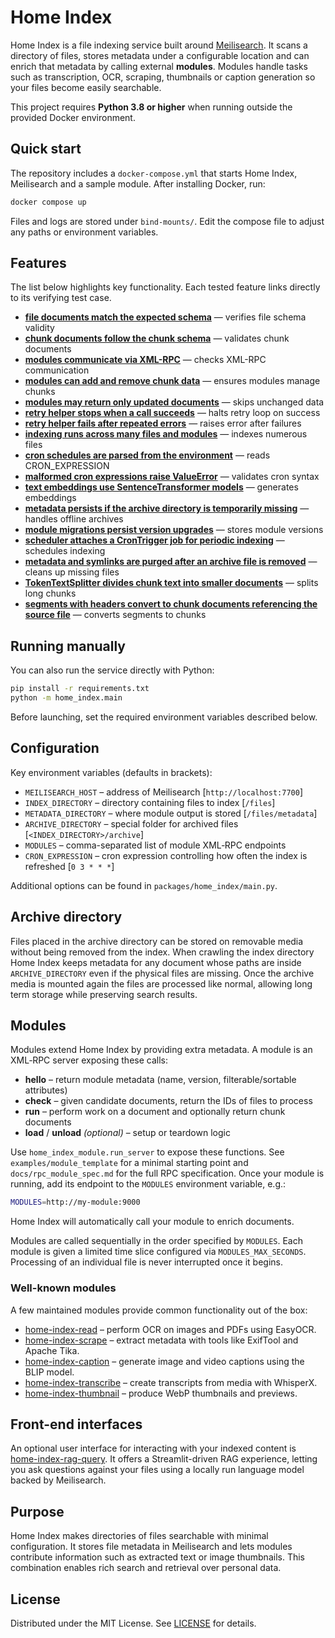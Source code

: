 # Home Index

Home Index is a file indexing service built around [Meilisearch](https://www.meilisearch.com/). It scans a directory of files, stores metadata under a configurable location and can enrich that metadata by calling external **modules**. Modules handle tasks such as transcription, OCR, scraping, thumbnails or caption generation so your files become easily searchable.

This project requires **Python 3.8 or higher** when running outside the provided Docker environment.

## Quick start

The repository includes a `docker-compose.yml` that starts Home Index, Meilisearch and a sample module. After installing Docker, run:

```bash
docker compose up
```

Files and logs are stored under `bind-mounts/`. Edit the compose file to adjust any paths or environment variables.

## Features

The list below highlights key functionality. Each tested feature links directly to its verifying test case.

- [**file documents match the expected schema**](tests/test_meilisearch_schema.py#L9-L12) — verifies file schema validity
- [**chunk documents follow the chunk schema**](tests/test_meilisearch_file_chunk_schema.py#L7-L9) — validates chunk documents
- [**modules communicate via XML-RPC**](tests/test_run_server_module.py#L31-L66) — checks XML-RPC communication
- [**modules can add and remove chunk data**](tests/test_chunk_integration.py#L140-L200) — ensures modules manage chunks
- [**modules may return only updated documents**](tests/test_chunk_integration.py#L203-L251) — skips unchanged data
- [**retry helper stops when a call succeeds**](tests/test_retry.py#L29-L41) — halts retry loop on success
- [**retry helper fails after repeated errors**](tests/test_retry.py#L43-L50) — raises error after failures
- [**indexing runs across many files and modules**](tests/test_large_indexing.py#L103-L168) — indexes numerous files
- [**cron schedules are parsed from the environment**](tests/test_schedule.py#L8-L24) — reads CRON_EXPRESSION
- [**malformed cron expressions raise ValueError**](tests/test_schedule.py#L27-L37) — validates cron syntax
- [**text embeddings use SentenceTransformer models**](tests/test_embeddings.py#L20-L35) — generates embeddings
- [**metadata persists if the archive directory is temporarily missing**](tests/test_archive_support.py#L10-L48) — handles offline archives
- [**module migrations persist version upgrades**](tests/test_module_migrations.py#L7-L28) — stores module versions
- [**scheduler attaches a CronTrigger job for periodic indexing**](tests/test_schedule.py#L40-L85) — schedules indexing
- [**metadata and symlinks are purged after an archive file is removed**](tests/test_archive_support.py#L51-L91) — cleans up missing files
- [**TokenTextSplitter divides chunk text into smaller documents**](tests/test_chunk_utils.py#L23-L64) — splits long chunks
- [**segments with headers convert to chunk documents referencing the source file**](tests/test_chunk_utils.py#L7-L20) — converts segments to chunks

## Running manually

You can also run the service directly with Python:

```bash
pip install -r requirements.txt
python -m home_index.main
```

Before launching, set the required environment variables described below.

## Configuration

Key environment variables (defaults in brackets):

- `MEILISEARCH_HOST` – address of Meilisearch [`http://localhost:7700`]
- `INDEX_DIRECTORY` – directory containing files to index [`/files`]
- `METADATA_DIRECTORY` – where module output is stored [`/files/metadata`]
- `ARCHIVE_DIRECTORY` – special folder for archived files [`<INDEX_DIRECTORY>/archive`]
- `MODULES` – comma-separated list of module XML‑RPC endpoints
- `CRON_EXPRESSION` – cron expression controlling how often the index is refreshed [`0 3 * * *`]

Additional options can be found in `packages/home_index/main.py`.

## Archive directory

Files placed in the archive directory can be stored on removable media without
being removed from the index. When crawling the index directory Home Index keeps
metadata for any document whose paths are inside `ARCHIVE_DIRECTORY` even if the
physical files are missing. Once the archive media is mounted again the files
are processed like normal, allowing long term storage while preserving search
results.

## Modules

Modules extend Home Index by providing extra metadata. A module is an XML‑RPC server exposing these calls:

- **hello** – return module metadata (name, version, filterable/sortable attributes)
- **check** – given candidate documents, return the IDs of files to process
- **run** – perform work on a document and optionally return chunk documents
- **load** / **unload** *(optional)* – setup or teardown logic

Use `home_index_module.run_server` to expose these functions. See `examples/module_template` for a minimal starting point and `docs/rpc_module_spec.md` for the full RPC specification. Once your module is running, add its endpoint to the `MODULES` environment variable, e.g.:

```bash
MODULES=http://my-module:9000
```

Home Index will automatically call your module to enrich documents.

Modules are called sequentially in the order specified by `MODULES`. Each module is given a limited time slice configured via `MODULES_MAX_SECONDS`. Processing of an individual file is never interrupted once it begins.

### Well-known modules

A few maintained modules provide common functionality out of the box:

- [home-index-read](https://github.com/nashspence/home-index-read) – perform OCR on images and PDFs using EasyOCR.
- [home-index-scrape](https://github.com/nashspence/home-index-scrape) – extract metadata with tools like ExifTool and Apache Tika.
- [home-index-caption](https://github.com/nashspence/home-index-caption) – generate image and video captions using the BLIP model.
- [home-index-transcribe](https://github.com/nashspence/home-index-transcribe) – create transcripts from media with WhisperX.
- [home-index-thumbnail](https://github.com/nashspence/home-index-thumbnail) – produce WebP thumbnails and previews.

## Front-end interfaces

An optional user interface for interacting with your indexed content is
[home-index-rag-query](https://github.com/nashspence/home-index-rag-query). It
offers a Streamlit-driven RAG experience, letting you ask questions against
your files using a locally run language model backed by Meilisearch.

## Purpose

Home Index makes directories of files searchable with minimal configuration. It stores file metadata in Meilisearch and lets modules contribute information such as extracted text or image thumbnails. This combination enables rich search and retrieval over personal data.

## License

Distributed under the MIT License. See [LICENSE](LICENSE) for details.
